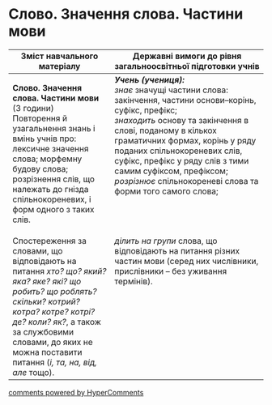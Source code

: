 <div id="hypercomments_widget" class="js-hypercomments-widget invisible"></div>

# Слово. Значення слова. Частини мови

<table>
  <tr>
    <td width="40%" align="center"><b>Зміст навчального матеріалу</b></td>
    <td width="60%" align="center"><b>Державні вимоги до рівня загальноосвітньої підготовки учнів</b></td>
  </tr>
<tbody>
  <tr>
    <td width="40%" style="vertical-align:top !important;">
    <p><b>Слово. Значення слова. Частини мови</b> (3 години)<br>
Повторення й узагальнення знань і вмінь учнів про: лексичне значення слова; морфемну будову слова; розрізнення слів, що належать до гнізда спільнокореневих, і форм одного з таких слів.</td>
    <td width="60%" style="vertical-align:top !important;">
<i><b>Учень (учениця):</b></i><br>
<i>знає</i> значущі частини слова:  закінчення, частини основи–корінь, суфікс, префікс;<br>
<i>знаходить</i> основу та закінчення в слові, поданому в кількох граматичних формах, корінь у ряду поданих спільнокореневих слів, суфікс, префікс у ряду слів з тими самим суфіксом, префіксом;<br>
<i>розрізнює</i> спільнокореневі слова та форми того самого слова;</td>
  </tr>
  <tr>
    <td width="40%" style="vertical-align:top !important;">
Спостереження за словами, що відповідають на питання <i>хто? що? який? яка? яке? які? що робить? що роблять? скільки? котрий? котра? котре? котрі? де? коли? як?</i>, а також за службовими словами, до яких не можна поставити питання (<i>і, та, на, від, але</i> тощо).</td>
    <td width="60%" style="vertical-align:top !important;">
<i>ділить на групи</i> слова, що відповідають на питання різних частин мови (серед них числівники, прислівники – без уживання термінів).</td>
  </tr>
</tbody>
</table>

<div class="js-hypercomments-container">
<a href="http://hypercomments.com" class="hc-link" title="comments widget">comments powered by HyperComments</a>
</div>
